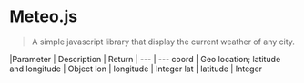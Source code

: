 # Meteo.js
> A simple javascript library that display the current weather of any city.


|Parameter | Description | Return |
--- | ---
coord | Geo location; latitude and longitude | Object
lon | longitude | Integer
lat | latitude | Integer 
